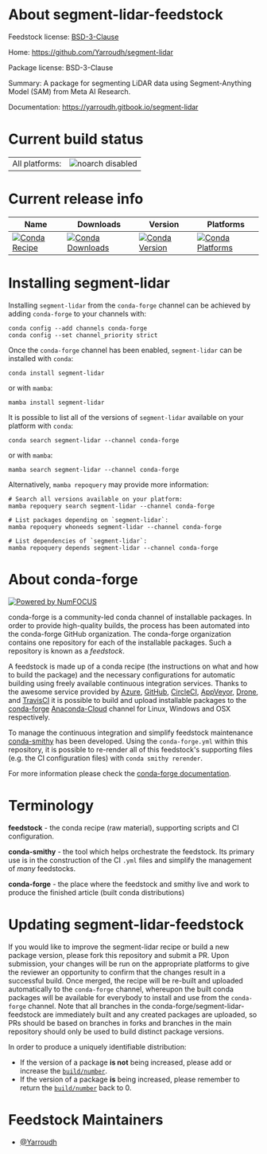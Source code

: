 About segment-lidar-feedstock
=============================

Feedstock license: [BSD-3-Clause](https://github.com/conda-forge/segment-lidar-feedstock/blob/main/LICENSE.txt)

Home: https://github.com/Yarroudh/segment-lidar

Package license: BSD-3-Clause

Summary: A package for segmenting LiDAR data using Segment-Anything Model (SAM) from Meta AI Research.

Documentation: https://yarroudh.gitbook.io/segment-lidar

Current build status
====================


<table><tr>
    <td>All platforms:</td>
    <td>
      <img src="https://img.shields.io/badge/noarch-disabled-lightgrey.svg" alt="noarch disabled">
    </td>
  </tr>
</table>

Current release info
====================

| Name | Downloads | Version | Platforms |
| --- | --- | --- | --- |
| [![Conda Recipe](https://img.shields.io/badge/recipe-segment--lidar-green.svg)](https://anaconda.org/conda-forge/segment-lidar) | [![Conda Downloads](https://img.shields.io/conda/dn/conda-forge/segment-lidar.svg)](https://anaconda.org/conda-forge/segment-lidar) | [![Conda Version](https://img.shields.io/conda/vn/conda-forge/segment-lidar.svg)](https://anaconda.org/conda-forge/segment-lidar) | [![Conda Platforms](https://img.shields.io/conda/pn/conda-forge/segment-lidar.svg)](https://anaconda.org/conda-forge/segment-lidar) |

Installing segment-lidar
========================

Installing `segment-lidar` from the `conda-forge` channel can be achieved by adding `conda-forge` to your channels with:

```
conda config --add channels conda-forge
conda config --set channel_priority strict
```

Once the `conda-forge` channel has been enabled, `segment-lidar` can be installed with `conda`:

```
conda install segment-lidar
```

or with `mamba`:

```
mamba install segment-lidar
```

It is possible to list all of the versions of `segment-lidar` available on your platform with `conda`:

```
conda search segment-lidar --channel conda-forge
```

or with `mamba`:

```
mamba search segment-lidar --channel conda-forge
```

Alternatively, `mamba repoquery` may provide more information:

```
# Search all versions available on your platform:
mamba repoquery search segment-lidar --channel conda-forge

# List packages depending on `segment-lidar`:
mamba repoquery whoneeds segment-lidar --channel conda-forge

# List dependencies of `segment-lidar`:
mamba repoquery depends segment-lidar --channel conda-forge
```


About conda-forge
=================

[![Powered by
NumFOCUS](https://img.shields.io/badge/powered%20by-NumFOCUS-orange.svg?style=flat&colorA=E1523D&colorB=007D8A)](https://numfocus.org)

conda-forge is a community-led conda channel of installable packages.
In order to provide high-quality builds, the process has been automated into the
conda-forge GitHub organization. The conda-forge organization contains one repository
for each of the installable packages. Such a repository is known as a *feedstock*.

A feedstock is made up of a conda recipe (the instructions on what and how to build
the package) and the necessary configurations for automatic building using freely
available continuous integration services. Thanks to the awesome service provided by
[Azure](https://azure.microsoft.com/en-us/services/devops/), [GitHub](https://github.com/),
[CircleCI](https://circleci.com/), [AppVeyor](https://www.appveyor.com/),
[Drone](https://cloud.drone.io/welcome), and [TravisCI](https://travis-ci.com/)
it is possible to build and upload installable packages to the
[conda-forge](https://anaconda.org/conda-forge) [Anaconda-Cloud](https://anaconda.org/)
channel for Linux, Windows and OSX respectively.

To manage the continuous integration and simplify feedstock maintenance
[conda-smithy](https://github.com/conda-forge/conda-smithy) has been developed.
Using the ``conda-forge.yml`` within this repository, it is possible to re-render all of
this feedstock's supporting files (e.g. the CI configuration files) with ``conda smithy rerender``.

For more information please check the [conda-forge documentation](https://conda-forge.org/docs/).

Terminology
===========

**feedstock** - the conda recipe (raw material), supporting scripts and CI configuration.

**conda-smithy** - the tool which helps orchestrate the feedstock.
                   Its primary use is in the construction of the CI ``.yml`` files
                   and simplify the management of *many* feedstocks.

**conda-forge** - the place where the feedstock and smithy live and work to
                  produce the finished article (built conda distributions)


Updating segment-lidar-feedstock
================================

If you would like to improve the segment-lidar recipe or build a new
package version, please fork this repository and submit a PR. Upon submission,
your changes will be run on the appropriate platforms to give the reviewer an
opportunity to confirm that the changes result in a successful build. Once
merged, the recipe will be re-built and uploaded automatically to the
`conda-forge` channel, whereupon the built conda packages will be available for
everybody to install and use from the `conda-forge` channel.
Note that all branches in the conda-forge/segment-lidar-feedstock are
immediately built and any created packages are uploaded, so PRs should be based
on branches in forks and branches in the main repository should only be used to
build distinct package versions.

In order to produce a uniquely identifiable distribution:
 * If the version of a package **is not** being increased, please add or increase
   the [``build/number``](https://docs.conda.io/projects/conda-build/en/latest/resources/define-metadata.html#build-number-and-string).
 * If the version of a package **is** being increased, please remember to return
   the [``build/number``](https://docs.conda.io/projects/conda-build/en/latest/resources/define-metadata.html#build-number-and-string)
   back to 0.

Feedstock Maintainers
=====================

* [@Yarroudh](https://github.com/Yarroudh/)


<!-- dummy commit to enable rerendering -->


<!-- dummy commit to enable rerendering -->

